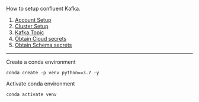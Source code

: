 How to setup confluent Kafka.

1. [Account Setup](confluent/AccountSetup.md)
2. [Cluster Setup](confluent/ConfluentClusterSetup.md)
3. [Kafka Topic](Confluent/TopicCreation.md)
4. [Obtain Cloud secrets](confluent/KafkaKeysandSecrets.md)
5. [Obtain Schema secrets](confluent/SchemaRegistry.md)
***

Create a conda environment
```
conda create -p venv python==3.7 -y
```

Activate conda environment
```
conda activate venv
```
